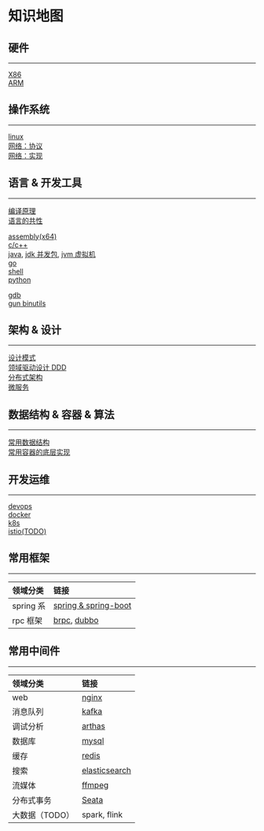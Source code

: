 # 知识地图

## 硬件

---

[X86](doc/hardware/x86.md)  
[ARM](doc/hardware/arm.md)

## 操作系统

---

[linux](doc/os/linux.md)  
[网络：协议](doc/network/protocol.md)  
[网络：实现](doc/network/implement.md)

<!-- [RT-Thread](doc/os/rtthread.md) -->

## 语言 & 开发工具

---

[编译原理](doc/language/compile.md)  
[语言的共性](doc/language/lang.md)

[assembly(x64)](doc/language/asm.md)  
[c/c++](doc/language/cpp.md)  
[java](doc/language/java.md), [jdk 并发包](doc/language/java_concurrent.md), [jvm 虚拟机](doc/language/jvm.md)  
[go](doc/language/golang.md)  
[shell](doc/language/shell.md)  
[python](doc/language/python.md)

<!-- [javascript](doc/language/javascript.md) -->

[gdb](doc/devtool/gdb.md)  
[gun binutils](doc/devtool/binutils.md)

## 架构 & 设计

---

[设计模式](doc/design/designmod.md)  
[领域驱动设计 DDD](doc/design/ddd.md)  
[分布式架构](doc/design/distribute.md)  
[微服务](doc/design/microservice.md)

## 数据结构 & 容器 & 算法

---

[常用数据结构](doc/algorithm/data_structure.md)  
[常用容器的底层实现](doc/algorithm/container.md)

## 开发运维

---

[devops](doc/devops/devops.md)  
[docker](doc/devops/docker.md)  
[k8s](doc/devops/k8s.md)  
[istio(TODO)](doc/devops/istio.md)

## 常用框架

---

| 领域分类  | 链接                                                           |
| :-------- | :------------------------------------------------------------- |
| spring 系 | [spring & spring-boot](doc/framework/springboot.md)            |
| rpc 框架  | [brpc](doc/framework/brpc.md), [dubbo](doc/framework/dubbo.md) |

## 常用中间件

---

| 领域分类       | 链接                                             |
| :------------- | :----------------------------------------------- |
| web            | [nginx](doc/middleware/nginx.md)                 |
| 消息队列       | [kafka](doc/middleware/kafka.md)                 |
| 调试分析       | [arthas](doc/middleware/arthas.md)               |
| 数据库         | [mysql](doc/middleware/mysql.md)                 |
| 缓存           | [redis](doc/middleware/redis.md)                 |
| 搜索           | [elasticsearch](doc/middleware/elasticsearch.md) |
| 流媒体         | [ffmpeg](doc/middleware/ffmpeg.md)               |
| 分布式事务     | [Seata](doc/middleware/seata.md)                 |
| 大数据（TODO） | spark, flink                                     |
